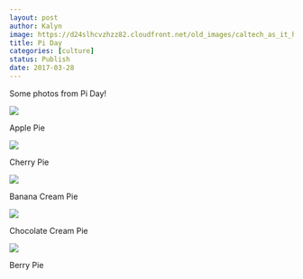 ```yaml
---
layout: post
author: Kalyn
image: https://d24slhcvzhzz82.cloudfront.net/old_images/caltech_as_it_happens/6a0105349b8251970b01bb09859c2a970d.jpg
title: Pi Day
categories: [culture]
status: Publish
date: 2017-03-28
---
```


Some photos from Pi Day!

![](https://d24slhcvzhzz82.cloudfront.net/old_images/6a01bb08213082970d01b7c8e2666b970b-pi.jpg)

Apple Pie


![](https://d24slhcvzhzz82.cloudfront.net/old_images/6a01bb08213082970d01b7c8e2667e970b-pi.jpg)

Cherry Pie


![](https://d24slhcvzhzz82.cloudfront.net/old_images/6a01bb08213082970d01b7c8e2668b970b-pi.jpg)

Banana Cream Pie


![](https://d24slhcvzhzz82.cloudfront.net/old_images/6a01bb08213082970d01b8d26cc52e970c-pi.jpg)

Chocolate Cream Pie


![](https://d24slhcvzhzz82.cloudfront.net/old_images/6a01bb08213082970d01bb09859c7d970d-pi.jpg)

Berry Pie

